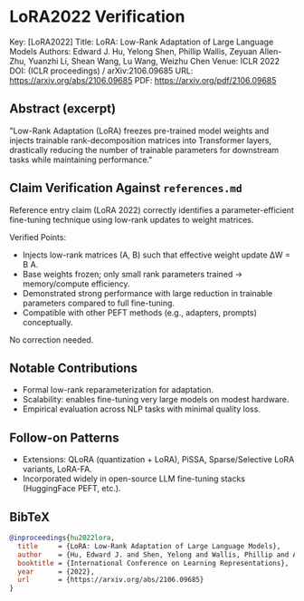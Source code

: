 # LoRA2022 Verification

Key: [LoRA2022]
Title: LoRA: Low-Rank Adaptation of Large Language Models
Authors: Edward J. Hu, Yelong Shen, Phillip Wallis, Zeyuan Allen-Zhu, Yuanzhi Li, Shean Wang, Lu Wang, Weizhu Chen
Venue: ICLR 2022
DOI: (ICLR proceedings) / arXiv:2106.09685
URL: <https://arxiv.org/abs/2106.09685>
PDF: <https://arxiv.org/pdf/2106.09685>

## Abstract (excerpt)

"Low-Rank Adaptation (LoRA) freezes pre-trained model weights and injects trainable rank-decomposition matrices into Transformer layers, drastically reducing the number of trainable parameters for downstream tasks while maintaining performance."

## Claim Verification Against `references.md`

Reference entry claim (LoRA 2022) correctly identifies a parameter-efficient fine-tuning technique using low-rank updates to weight matrices.

Verified Points:

- Injects low-rank matrices (A, B) such that effective weight update ΔW = B A.
- Base weights frozen; only small rank parameters trained → memory/compute efficiency.
- Demonstrated strong performance with large reduction in trainable parameters compared to full fine-tuning.
- Compatible with other PEFT methods (e.g., adapters, prompts) conceptually.

No correction needed.

## Notable Contributions

- Formal low-rank reparameterization for adaptation.
- Scalability: enables fine-tuning very large models on modest hardware.
- Empirical evaluation across NLP tasks with minimal quality loss.

## Follow-on Patterns

- Extensions: QLoRA (quantization + LoRA), PiSSA, Sparse/Selective LoRA variants, LoRA-FA.
- Incorporated widely in open-source LLM fine-tuning stacks (HuggingFace PEFT, etc.).

## BibTeX

```bibtex
@inproceedings{hu2022lora,
  title     = {LoRA: Low-Rank Adaptation of Large Language Models},
  author    = {Hu, Edward J. and Shen, Yelong and Wallis, Phillip and Allen-Zhu, Zeyuan and Li, Yuanzhi and Wang, Shean and Wang, Lu and Chen, Weizhu},
  booktitle = {International Conference on Learning Representations},
  year      = {2022},
  url       = {https://arxiv.org/abs/2106.09685}
}
```
